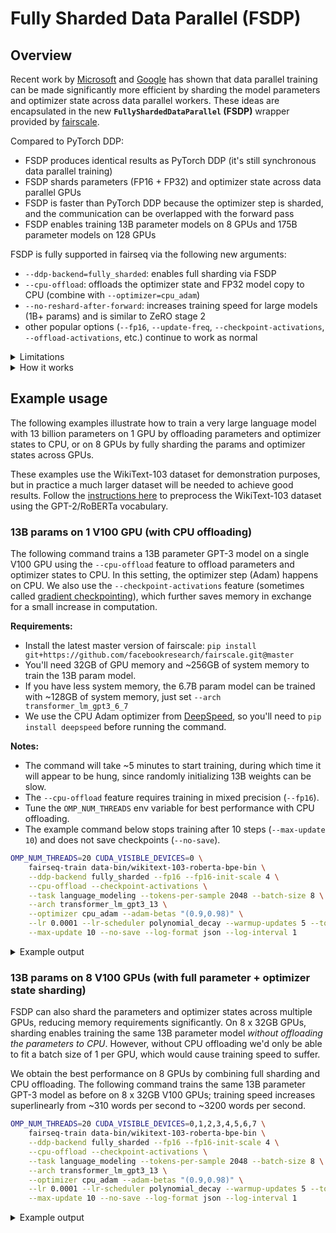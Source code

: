 # Fully Sharded Data Parallel (FSDP)

## Overview
Recent work by [Microsoft](https://arxiv.org/abs/1910.02054) and
[Google](https://arxiv.org/abs/2004.13336) has shown that data parallel
training can be made significantly more efficient by sharding the model
parameters and optimizer state across data parallel workers. These ideas are
encapsulated in the new **`FullyShardedDataParallel` (FSDP)** wrapper provided
by [fairscale](https://github.com/facebookresearch/fairscale/).

Compared to PyTorch DDP:
* FSDP produces identical results as PyTorch DDP (it's still synchronous data parallel training)
* FSDP shards parameters (FP16 + FP32) and optimizer state across data parallel GPUs
* FSDP is faster than PyTorch DDP because the optimizer step is sharded, and the communication can be overlapped with the forward pass
* FSDP enables training 13B parameter models on 8 GPUs and 175B parameter models on 128 GPUs

FSDP is fully supported in fairseq via the following new arguments:
* `--ddp-backend=fully_sharded`: enables full sharding via FSDP
* `--cpu-offload`: offloads the optimizer state and FP32 model copy to CPU (combine with `--optimizer=cpu_adam`)
* `--no-reshard-after-forward`: increases training speed for large models (1B+ params) and is similar to ZeRO stage 2
* other popular options (`--fp16`, `--update-freq`, `--checkpoint-activations`, `--offload-activations`, etc.) continue to work as normal

<details><summary>Limitations</summary><p>

FSDP currently has several limitations compared to fairseq's default DDP backend (PyTorch DDP):
* while FSDP is full compatible with pointwise Optimizers (e.g., Adam, AdamW, Adadelta, Adamax, SGD, etc.), it is not currently compatible with non-pointwise Optimizers (e.g., Adagrad, Adafactor, LAMB, etc.)
* FSDP depends on flattening the parameters, so models that currently require `--fp16-no-flatten-grads` may not be supported

See the [fairscale docs](https://fairscale.readthedocs.io/en/latest/api/nn/fsdp_tips.html) for a more detailed
explanation of these and other limitations.

</p></details>

<details><summary>How it works</summary><p>

<img width="800" alt="Fully Sharded Data Parallel" src="https://user-images.githubusercontent.com/231798/110406775-c2de0000-8050-11eb-9718-fbfc4510a76a.png">

See the [fairscale docs](https://fairscale.readthedocs.io/en/latest/api/nn/fsdp_tips.html) for a more detailed
explanation of how FSDP works.

</p></details>

## Example usage

The following examples illustrate how to train a very large language model with
13 billion parameters on 1 GPU by offloading parameters and optimizer states to
CPU, or on 8 GPUs by fully sharding the params and optimizer states across GPUs.

These examples use the WikiText-103 dataset for demonstration purposes, but
in practice a much larger dataset will be needed to achieve good results.
Follow the [instructions here](https://github.com/pytorch/fairseq/blob/main/examples/roberta/README.pretraining.md#1-preprocess-the-data)
to preprocess the WikiText-103 dataset using the GPT-2/RoBERTa vocabulary.

### 13B params on 1 V100 GPU (with CPU offloading)

The following command trains a 13B parameter GPT-3 model on a single V100 GPU
using the `--cpu-offload` feature to offload parameters and optimizer states to
CPU. In this setting, the optimizer step (Adam) happens on CPU. We also use the
`--checkpoint-activations` feature (sometimes called [gradient checkpointing](https://pytorch.org/docs/stable/checkpoint.html)),
which further saves memory in exchange for a small increase in computation.

**Requirements:**
- Install the latest master version of fairscale: `pip install git+https://github.com/facebookresearch/fairscale.git@master`
- You'll need 32GB of GPU memory and ~256GB of system memory to train the 13B param model.
- If you have less system memory, the 6.7B param model can be trained with ~128GB of system memory, just set `--arch transformer_lm_gpt3_6_7`
- We use the CPU Adam optimizer from [DeepSpeed](https://github.com/microsoft/DeepSpeed), so you'll need to `pip install deepspeed` before running the command.

**Notes:**
- The command will take ~5 minutes to start training, during which time it will appear to be hung, since randomly initializing 13B weights can be slow.
- The `--cpu-offload` feature requires training in mixed precision (`--fp16`).
- Tune the `OMP_NUM_THREADS` env variable for best performance with CPU offloading.
- The example command below stops training after 10 steps (`--max-update 10`) and does not save checkpoints (`--no-save`).

```bash
OMP_NUM_THREADS=20 CUDA_VISIBLE_DEVICES=0 \
    fairseq-train data-bin/wikitext-103-roberta-bpe-bin \
    --ddp-backend fully_sharded --fp16 --fp16-init-scale 4 \
    --cpu-offload --checkpoint-activations \
    --task language_modeling --tokens-per-sample 2048 --batch-size 8 \
    --arch transformer_lm_gpt3_13 \
    --optimizer cpu_adam --adam-betas "(0.9,0.98)" \
    --lr 0.0001 --lr-scheduler polynomial_decay --warmup-updates 5 --total-num-update 10 \
    --max-update 10 --no-save --log-format json --log-interval 1
```

<details><summary>Example output</summary><p>

```
(...)
2021-03-08 12:29:51 | INFO | fairseq_cli.train | num. model params: 13,110,865,920 (num. trained: 13,110,865,920)
(...)
2021-03-08 12:29:51 | INFO | fairseq_cli.train | training on 1 devices (GPUs/TPUs)
2021-03-08 12:29:51 | INFO | fairseq_cli.train | max tokens per GPU = None and batch size per GPU = 8
(...)
Adam Optimizer #0 is created with AVX2 arithmetic capability.
Config: alpha=0.000100, betas=(0.900000, 0.980000), weight_decay=0.000000, adam_w=1
(...)
2021-03-08 12:31:36 | INFO | train_inner | {"epoch": 1, "update": 0.0, "loss": "16.475", "ppl": "91120.8", "wps": "0", "ups": "0", "wpb": "16384", "bsz": "8", "num_updates": "1", "lr": "2e-05", "gnorm": "20.751", "loss_scale": "4", "train_wall": "99", "gb_free": "9.3", "wall": "105"}
2021-03-08 12:32:33 | INFO | train_inner | {"epoch": 1, "update": 0.0, "loss": "16.446", "ppl": "89281.6", "wps": "288.7", "ups": "0.02", "wpb": "16384", "bsz": "8", "num_updates": "2", "lr": "4e-05", "gnorm": "19.777", "loss_scale": "4", "train_wall": "57", "gb_free": "9.3", "wall": "161"}
2021-03-08 12:33:12 | INFO | fairseq.trainer | NOTE: gradient overflow detected, ignoring gradient, setting loss scale to: 2.0
2021-03-08 12:33:51 | INFO | fairseq.trainer | NOTE: gradient overflow detected, ignoring gradient, setting loss scale to: 1.0
2021-03-08 12:34:45 | INFO | train_inner | {"epoch": 1, "update": 0.001, "loss": "25.22", "ppl": "3.90691e+07", "wps": "123.4", "ups": "0.01", "wpb": "16384", "bsz": "8", "num_updates": "3", "lr": "6e-05", "gnorm": "131.281", "loss_scale": "1", "train_wall": "133", "gb_free": "9.3", "wall": "294"}
2021-03-08 12:35:43 | INFO | train_inner | {"epoch": 1, "update": 0.001, "loss": "18.079", "ppl": "276809", "wps": "285.5", "ups": "0.02", "wpb": "16384", "bsz": "8", "num_updates": "4", "lr": "8e-05", "gnorm": "13.776", "loss_scale": "1", "train_wall": "57", "gb_free": "9.3", "wall": "351"}
2021-03-08 12:36:35 | INFO | train_inner | {"epoch": 1, "update": 0.001, "loss": "23.729", "ppl": "1.39088e+07", "wps": "316.7", "ups": "0.02", "wpb": "16384", "bsz": "8", "num_updates": "5", "lr": "0.0001", "gnorm": "72.774", "loss_scale": "1", "train_wall": "52", "gb_free": "9.3", "wall": "403"}
2021-03-08 12:37:28 | INFO | train_inner | {"epoch": 1, "update": 0.001, "loss": "20.429", "ppl": "1.41203e+06", "wps": "307.6", "ups": "0.02", "wpb": "16384", "bsz": "8", "num_updates": "6", "lr": "8e-05", "gnorm": "60.846", "loss_scale": "1", "train_wall": "53", "gb_free": "9.3", "wall": "456"}
2021-03-08 12:38:27 | INFO | train_inner | {"epoch": 1, "update": 0.001, "loss": "18.965", "ppl": "511684", "wps": "279.4", "ups": "0.02", "wpb": "16384", "bsz": "8", "num_updates": "7", "lr": "6e-05", "gnorm": "22.687", "loss_scale": "1", "train_wall": "59", "gb_free": "9.3", "wall": "515"}
2021-03-08 12:39:18 | INFO | train_inner | {"epoch": 1, "update": 0.001, "loss": "18.345", "ppl": "332887", "wps": "319.1", "ups": "0.02", "wpb": "16384", "bsz": "8", "num_updates": "8", "lr": "4e-05", "gnorm": "8.451", "loss_scale": "1", "train_wall": "51", "gb_free": "9.3", "wall": "566"}
2021-03-08 12:40:11 | INFO | train_inner | {"epoch": 1, "update": 0.002, "loss": "18.262", "ppl": "314336", "wps": "305.9", "ups": "0.02", "wpb": "16384", "bsz": "8", "num_updates": "9", "lr": "2e-05", "gnorm": "6.457", "loss_scale": "1", "train_wall": "54", "gb_free": "9.3", "wall": "620"}
2021-03-08 12:41:04 | INFO | train_inner | {"epoch": 1, "update": 0.002, "loss": "17.556", "ppl": "192686", "wps": "311.8", "ups": "0.02", "wpb": "16384", "bsz": "8", "num_updates": "10", "lr": "0", "gnorm": "5.796", "loss_scale": "1", "train_wall": "53", "gb_free": "9.3", "wall": "673"}
2021-03-08 12:41:04 | INFO | fairseq_cli.train | Stopping training due to num_updates: 10 >= max_update: 10
2021-03-08 12:41:04 | INFO | fairseq_cli.train | begin validation on "valid" subset
2021-03-08 12:43:15 | INFO | valid | {"epoch": 1, "valid_loss": "17.953", "valid_ppl": "253807", "valid_wps": "1868.4", "valid_wpb": "15400.2", "valid_bsz": "7.6", "valid_num_updates": "10"}
2021-03-08 12:43:15 | INFO | fairseq_cli.train | end of epoch 1 (average epoch stats below)
2021-03-08 12:43:15 | INFO | train | {"epoch": 1, "train_loss": "19.351", "train_ppl": "668509", "train_wps": "210.9", "train_ups": "0.01", "train_wpb": "16384", "train_bsz": "8", "train_num_updates": "10", "train_lr": "0", "train_gnorm": "36.26", "train_loss_scale": "1", "train_train_wall": "667", "train_gb_free": "9.3", "train_wall": "804"}
2021-03-08 12:43:15 | INFO | fairseq_cli.train | done training in 798.6 seconds
```

</p></details>

### 13B params on 8 V100 GPUs (with full parameter + optimizer state sharding)

FSDP can also shard the parameters and optimizer states across multiple GPUs,
reducing memory requirements significantly. On 8 x 32GB GPUs, sharding enables
training the same 13B parameter model *without offloading the parameters to
CPU*. However, without CPU offloading we'd only be able to fit a batch size of
1 per GPU, which would cause training speed to suffer.

We obtain the best performance on 8 GPUs by combining full sharding and CPU
offloading. The following command trains the same 13B parameter GPT-3 model as
before on 8 x 32GB V100 GPUs; training speed increases superlinearly from ~310
words per second to ~3200 words per second.

```bash
OMP_NUM_THREADS=20 CUDA_VISIBLE_DEVICES=0,1,2,3,4,5,6,7 \
    fairseq-train data-bin/wikitext-103-roberta-bpe-bin \
    --ddp-backend fully_sharded --fp16 --fp16-init-scale 4 \
    --cpu-offload --checkpoint-activations \
    --task language_modeling --tokens-per-sample 2048 --batch-size 8 \
    --arch transformer_lm_gpt3_13 \
    --optimizer cpu_adam --adam-betas "(0.9,0.98)" \
    --lr 0.0001 --lr-scheduler polynomial_decay --warmup-updates 5 --total-num-update 10 \
    --max-update 10 --no-save --log-format json --log-interval 1
```

<details><summary>Example output</summary><p>

```
(...)
2021-03-08 18:04:09 | INFO | fairseq_cli.train | num. model params: 13,110,865,920 (num. trained: 13,110,865,920)
(...)
2021-03-08 18:04:09 | INFO | fairseq_cli.train | training on 8 devices (GPUs/TPUs)
2021-03-08 18:04:09 | INFO | fairseq_cli.train | max tokens per GPU = None and batch size per GPU = 8
(...)
Adam Optimizer #0 is created with AVX2 arithmetic capability.
Config: alpha=0.000100, betas=(0.900000, 0.980000), weight_decay=0.000000, adam_w=1
(...)
2021-03-08 18:05:06 | INFO | train_inner | {"epoch": 1, "update": 0.001, "loss": "16.408", "ppl": "86945.6", "wps": "0", "ups": "0", "wpb": "131072", "bsz": "64", "num_updates": "1", "lr": "2e-05", "gnorm": "18.27", "loss_scale": "4", "train_wall": "47", "gb_free": "9.3", "wall": "56"}
2021-03-08 18:05:45 | INFO | train_inner | {"epoch": 1, "update": 0.002, "loss": "16.352", "ppl": "83644.3", "wps": "3283.4", "ups": "0.03", "wpb": "131072", "bsz": "64", "num_updates": "2", "lr": "4e-05", "gnorm": "18.411", "loss_scale": "4", "train_wall": "40", "gb_free": "9.3", "wall": "96"}
2021-03-08 18:06:21 | INFO | fairseq.trainer | NOTE: gradient overflow detected, ignoring gradient, setting loss scale to: 2.0
2021-03-08 18:06:56 | INFO | fairseq.trainer | NOTE: gradient overflow detected, ignoring gradient, setting loss scale to: 1.0
2021-03-08 18:07:37 | INFO | train_inner | {"epoch": 1, "update": 0.006, "loss": "23.682", "ppl": "1.34537e+07", "wps": "1176.6", "ups": "0.01", "wpb": "131072", "bsz": "64", "num_updates": "3", "lr": "6e-05", "gnorm": "119.682", "loss_scale": "1", "train_wall": "111", "gb_free": "9.3", "wall": "208"}
2021-03-08 18:08:18 | INFO | train_inner | {"epoch": 1, "update": 0.007, "loss": "18.988", "ppl": "519921", "wps": "3189.1", "ups": "0.02", "wpb": "131072", "bsz": "64", "num_updates": "4", "lr": "8e-05", "gnorm": "14.934", "loss_scale": "1", "train_wall": "41", "gb_free": "9.3", "wall": "249"}
2021-03-08 18:08:59 | INFO | train_inner | {"epoch": 1, "update": 0.008, "loss": "20.08", "ppl": "1.10798e+06", "wps": "3223.1", "ups": "0.02", "wpb": "131072", "bsz": "64", "num_updates": "5", "lr": "0.0001", "gnorm": "59.92", "loss_scale": "1", "train_wall": "41", "gb_free": "9.3", "wall": "289"}
2021-03-08 18:09:39 | INFO | train_inner | {"epoch": 1, "update": 0.009, "loss": "18.323", "ppl": "327980", "wps": "3256.6", "ups": "0.02", "wpb": "131072", "bsz": "64", "num_updates": "6", "lr": "8e-05", "gnorm": "37.425", "loss_scale": "1", "train_wall": "40", "gb_free": "9.3", "wall": "330"}
2021-03-08 18:10:20 | INFO | train_inner | {"epoch": 1, "update": 0.01, "loss": "17.264", "ppl": "157354", "wps": "3188.7", "ups": "0.02", "wpb": "131072", "bsz": "64", "num_updates": "7", "lr": "6e-05", "gnorm": "10.824", "loss_scale": "1", "train_wall": "41", "gb_free": "9.3", "wall": "371"}
2021-03-08 18:11:01 | INFO | train_inner | {"epoch": 1, "update": 0.011, "loss": "16.794", "ppl": "113647", "wps": "3230", "ups": "0.02", "wpb": "131072", "bsz": "64", "num_updates": "8", "lr": "4e-05", "gnorm": "5.616", "loss_scale": "1", "train_wall": "41", "gb_free": "9.3", "wall": "411"}
2021-03-08 18:11:39 | INFO | train_inner | {"epoch": 1, "update": 0.012, "loss": "16.706", "ppl": "106938", "wps": "3384", "ups": "0.03", "wpb": "131072", "bsz": "64", "num_updates": "9", "lr": "2e-05", "gnorm": "5.318", "loss_scale": "1", "train_wall": "39", "gb_free": "9.3", "wall": "450"}
2021-03-08 18:12:19 | INFO | train_inner | {"epoch": 1, "update": 0.013, "loss": "16.548", "ppl": "95796.2", "wps": "3274.4", "ups": "0.02", "wpb": "131072", "bsz": "64", "num_updates": "10", "lr": "0", "gnorm": "5.22", "loss_scale": "1", "train_wall": "40", "gb_free": "9.3", "wall": "490"}
2021-03-08 18:12:19 | INFO | fairseq_cli.train | Stopping training due to num_updates: 10 >= max_update: 10
2021-03-08 18:12:19 | INFO | fairseq_cli.train | begin validation on "valid" subset
2021-03-08 18:12:45 | INFO | valid | {"epoch": 1, "valid_loss": "16.624", "valid_ppl": "101000", "valid_wps": "10855.9", "valid_wpb": "123202", "valid_bsz": "60.5", "valid_num_updates": "10"}
2021-03-08 18:12:45 | INFO | fairseq_cli.train | end of epoch 1 (average epoch stats below)
2021-03-08 18:12:45 | INFO | train | {"epoch": 1, "train_loss": "18.114", "train_ppl": "283776", "train_wps": "2567.8", "train_ups": "0.02", "train_wpb": "131072", "train_bsz": "64", "train_num_updates": "10", "train_lr": "0", "train_gnorm": "29.562", "train_loss_scale": "1", "train_train_wall": "480", "train_gb_free": "9.3", "train_wall": "516"}
2021-03-08 18:12:45 | INFO | fairseq_cli.train | done training in 509.9 seconds
```

</p></details>
